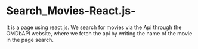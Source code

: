 # Search_Movies-React.js-
It is a page using react.js. We search for movies via the Api through the OMDbAPI website, where we fetch the api by writing the name of the movie in the page search.
